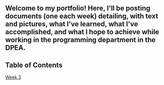## Welcome to my portfolio! Here, I'll be posting documents (one each week) detailing, with text and pictures, what I've learned, what I've accomplished, and what I hope to achieve while working in the programming department in the DPEA.

## Table of Contents



[Week 3](https://github.com/hurschel/Portfolio/wiki/Week-3-(Sept.-3-to-7))
